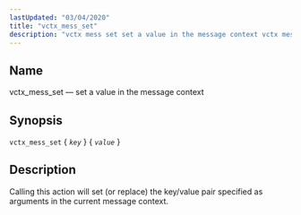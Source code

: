 ```yaml
---
lastUpdated: "03/04/2020"
title: "vctx_mess_set"
description: "vctx mess set set a value in the message context vctx mess set key value Calling this action will set or replace the key value pair specified as arguments in the current message context..."
---
```


<a name="sieve.ref.vctx_mess_set"></a> 
## Name

vctx_mess_set — set a value in the message context

## Synopsis

`vctx_mess_set` { *`key`* } { *`value`* }

<a name="idp31408496"></a> 
## Description

Calling this action will set (or replace) the key/value pair specified as arguments in the current message context.